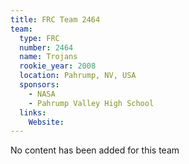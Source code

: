 ```yaml
---
title: FRC Team 2464
team:
  type: FRC
  number: 2464
  name: Trojans
  rookie_year: 2008
  location: Pahrump, NV, USA
  sponsors:
    - NASA
    - Pahrump Valley High School
  links:
    Website: 
---
```

No content has been added for this team